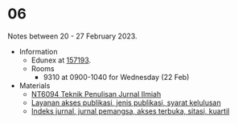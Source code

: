 # 06
Notes between 20 - 27 February 2023.

- Information
  + Edunex at [157193](https://edunex.itb.ac.id/courses/47403/preview/157193).
  + Rooms
    - 9310 at 0900-1040 for Wednesday (22 Feb)
- Materials
  + [NT6094 Teknik Penulisan Jurnal Ilmiah](https://doi.org/10.5281/zenodo.7039627)
  + [Layanan akses publikasi, jenis publikasi, syarat kelulusan](https://doi.org/10.5281/zenodo.7058927)
  + [Indeks jurnal, jurnal pemangsa, akses terbuka, sitasi, kuartil](https://doi.org/10.5281/zenodo.7082128)
